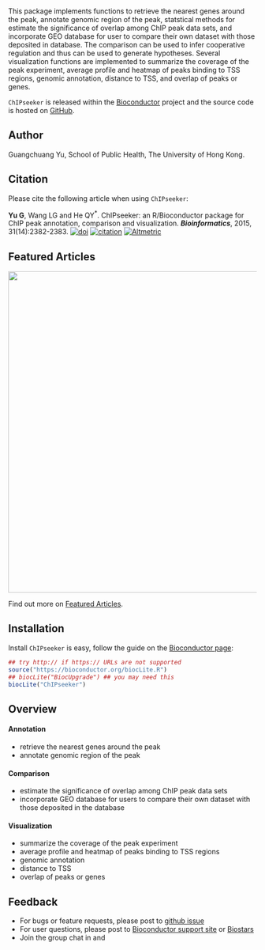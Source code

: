 <!-- AddToAny BEGIN -->
<a class="a2a_dd" href="//www.addtoany.com/share"></a> <a class="a2a_button_facebook"></a> <a class="a2a_button_twitter"></a> <a class="a2a_button_google_plus"></a>

<script async src="//static.addtoany.com/menu/page.js"></script>
<!-- AddToAny END -->
<br> This package implements functions to retrieve the nearest genes around the peak, annotate genomic region of the peak, statstical methods for estimate the significance of overlap among ChIP peak data sets, and incorporate GEO database for user to compare their own dataset with those deposited in database. The comparison can be used to infer cooperative regulation and thus can be used to generate hypotheses. Several visualization functions are implemented to summarize the coverage of the peak experiment, average profile and heatmap of peaks binding to TSS regions, genomic annotation, distance to TSS, and overlap of peaks or genes.

`ChIPseeker` is released within the [Bioconductor](https://www.bioconductor.org/packages/ChIPseeker) project and the source code is hosted on <a href="https://github.com/GuangchuangYu/ChIPseeker"><i class="fa fa-github fa-lg"></i> GitHub</a>.

<link rel="stylesheet" href="https://maxcdn.bootstrapcdn.com/font-awesome/4.6.1/css/font-awesome.min.css">

<i class="fa fa-user"></i> Author
---------------------------------

Guangchuang Yu, School of Public Health, The University of Hong Kong.

<i class="fa fa-book"></i> Citation
-----------------------------------

Please cite the following article when using `ChIPseeker`:

**Yu G**, Wang LG and He QY<sup>\*</sup>. ChIPseeker: an R/Bioconductor package for ChIP peak annotation, comparison and visualization. ***Bioinformatics***, 2015, 31(14):2382-2383. [![doi](https://img.shields.io/badge/doi-10.1093/bioinformatics/btv145-blue.svg?style=flat)](http://dx.doi.org/10.1093/bioinformatics/btv145) [![citation](https://img.shields.io/badge/cited%20by-16-blue.svg?style=flat)](https://scholar.google.com.hk/scholar?oi=bibs&hl=en&cites=12053363057899219488) [![Altmetric](https://img.shields.io/badge/Altmetric-24-blue.svg?style=flat)](https://www.altmetric.com/details/3781087)

<script type="text/javascript" src="https://d1bxh8uas1mnw7.cloudfront.net/assets/embed.js"></script>

<i class="fa fa-pencil"></i> Featured Articles
----------------------------------------------

<img src="featured_img/heatmap2016.gif" width="650">

<i class="fa fa-hand-o-right"></i> Find out more on <i class="fa fa-pencil"></i> [Featured Articles](https://guangchuangyu.github.io/ChIPseeker/featuredArticles/).

<i class="fa fa-download"></i> Installation
-------------------------------------------

Install `ChIPseeker` is easy, follow the guide on the [Bioconductor page](https://bioconductor.org/packages/ChIPseeker):

``` r
## try http:// if https:// URLs are not supported
source("https://bioconductor.org/biocLite.R")
## biocLite("BiocUpgrade") ## you may need this
biocLite("ChIPseeker")
```

<i class="fa fa-cogs"></i> Overview
-----------------------------------

#### <i class="fa fa-angle-double-right"></i> Annotation

-   retrieve the nearest genes around the peak
-   annotate genomic region of the peak

#### <i class="fa fa-angle-double-right"></i> Comparison

-   estimate the significance of overlap among ChIP peak data sets
-   incorporate GEO database for users to compare their own dataset with those deposited in the database

#### <i class="fa fa-angle-double-right"></i> Visualization

-   summarize the coverage of the peak experiment
-   average profile and heatmap of peaks binding to TSS regions
-   genomic annotation
-   distance to TSS
-   overlap of peaks or genes

<!--

## <i class="fa fa-code-fork"></i> Projects that depend on ChIPseeker


<i class="fa fa-hand-o-right"></i> Find out <del>more</del> on <i class="fa fa-github-alt"></i> [github](http://scisoft-net-map.isri.cmu.edu/application/ChIPseeker/gitprojects).
-->
<i class="fa fa-comment"></i> Feedback
--------------------------------------

<ul class="fa-ul">
    <li><i class="fa-li fa fa-bug"></i> For bugs or feature requests, please post to <i class="fa fa-github-alt"></i> <a href="https://github.com/GuangchuangYu/ChIPseeker/issues">github issue</a></li>
    <li><i class="fa-li fa fa-question"></i> For user questions, please post to <i class="fa fa-support"></i> <a href="https://support.bioconductor.org">Bioconductor support site</a> or <a href="https://www.biostars.org">Biostars</a></li>
    <li><i class="fa-li fa fa-commenting"></i> Join the group chat in <a href="https://twitter.com/hashtag/ChIPseeker"><i class="fa fa-twitter fa-lg"></i></a> and <a href="http://huati.weibo.com/k/ChIPseeker"><i class="fa fa-weibo fa-lg"></i></a></li>

</ul>

